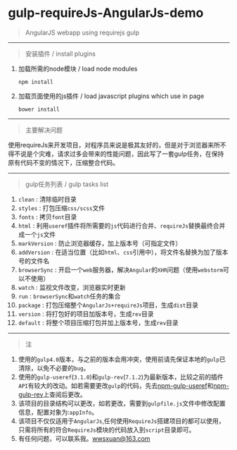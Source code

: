 # gulp-requireJs-AngularJs-demo

> AngularJS webapp using requirejs gulp
---

> 安装插件 / install plugins

1. 加载所需的node模块 / load node modules

    `npm install`

2. 加载页面使用的js插件 / load javascript plugins which use in page

    `bower install`
    
---

> 主要解决问题

使用requireJs来开发项目，对程序员来说是极其友好的，但是对于浏览器来所不得不说是个灾难，请求过多会带来的性能问题，因此写了一套gulp任务，在保持原有代码不变的情况下，压缩整合代码。

---

> gulp任务列表 / gulp tasks list

1. `clean` : 清除临时目录
2. `styles` : 打包压缩`css/scss`文件
3. `fonts` : 拷贝`font`目录
4. `html` : 利用`useref`插件将所需要的`js`代码进行合并、`requireJs`替换最终合并成一个`js`文件
5. `markVersion` : 防止浏览器缓存，加上版本号（可指定文件）
6. `addVersion` : 在适当位置（比如`html`、`css`引用中），将文件名替换为加了版本号的文件名
7. `browserSync` : 开启一个`web`服务器，解决`Angular`的`XHR`问题（使用`webstorm`可以不使用）
8. `watch` : 监视文件改变，浏览器实时更新
9. `run` : `browserSync`和`watch`任务的集合
10. `package` : 打包压缩整个`AngularJs+requireJs`项目，生成`dist`目录
11. `version` : 将打包好的项目加版本号，生成`rev`目录
12. `default` : 将整个项目压缩打包并加上版本号，生成`rev`目录

---

> 注

1. 使用的`gulp4.0`版本，与之前的版本会用冲突，使用前请先保证本地的`gulp`已清除，以免不必要的`bug`。
2. 使用的`gulp-useref`(`3.1.0`)和`gulp-rev`(`7.1.2`)为最新版本，比较之前的插件`API`有较大的改动。如若需要更改`gulp`的代码，先去[npm-gulp-useref](https://www.npmjs.com/package/gulp-useref)和[npm-gulp-rev](https://www.npmjs.com/package/gulp-rev)上查阅后更改。
3. 该项目的目录结构可以更改，如若更改，需要到`gulpfile.js`文件中修改配置信息，配置对象为:`appInfo`。
4. 该项目不仅仅适用于`AngularJs`,任何使用`RequireJs`搭建项目的都可以使用，只需将所有的符合`RequireJs`模块的代码放入到`script`目录即可。
5. 有任何问题，可以联系我。[wwsxuan@163.com](mailto:wwsxuan@163.com)